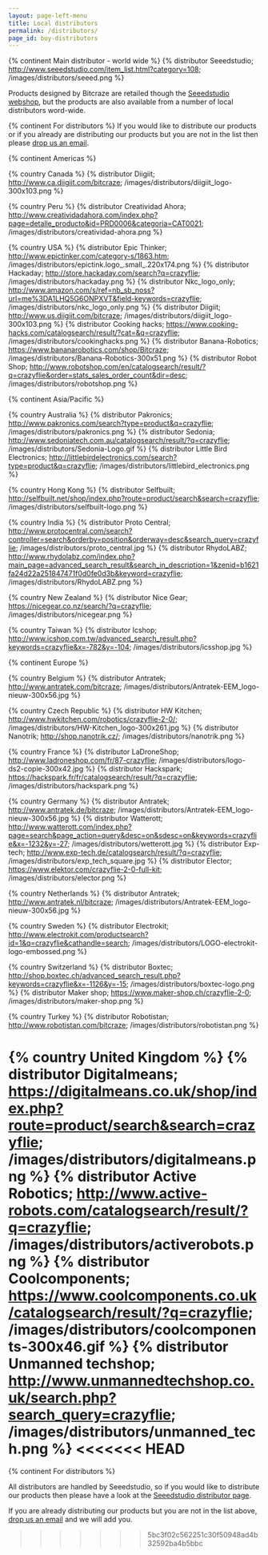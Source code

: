 ```yaml
---
layout: page-left-menu
title: Local distributors
permalink: /distributors/
page_id: buy-distributors
---
```


{% continent Main distributor - world wide %}
{% distributor Seeedstudio; http://www.seeedstudio.com/item_list.html?category=108; /images/distributors/seeed.png %}

Products designed by Bitcraze are retailed though the
[Seeedstudio webshop](http://www.seeedstudio.com/item_list.html?category=108),
but the products are also available from a number of local distributors word-wide.

{% continent For distributors %}
If you would like to distribute our products or if you already are distributing our products but you are not in the list then please [drop us an email](/contact/).

{% continent Americas %}

{% country Canada %}
{% distributor Diigiit; http://www.ca.diigiit.com/bitcraze; /images/distributors/diigiit_logo-300x103.png %}

{% country Peru %}
{% distributor Creatividad Ahora; http://www.creatividadahora.com/index.php?page=detalle_producto&id=PRD0006&categoria=CAT0021; /images/distributors/creatividad-ahora.png %}

{% country USA %}
{% distributor Epic Thinker; http://www.epictinker.com/category-s/1863.htm; /images/distributors/epictink.logo_.small_.220x174.png %}
{% distributor Hackaday; http://store.hackaday.com/search?q=crazyflie; /images/distributors/hackaday.png %}
{% distributor Nkc_logo_only; http://www.amazon.com/s/ref=nb_sb_noss?url=me%3DA1LHQ5G6ONPXVT&field-keywords=crazyflie; /images/distributors/nkc_logo_only.png %}
{% distributor Diigiit; http://www.us.diigiit.com/bitcraze; /images/distributors/diigiit_logo-300x103.png %}
{% distributor Cooking hacks; https://www.cooking-hacks.com/catalogsearch/result/?cat=&q=crazyflie; /images/distributors/cookinghacks.png %}
{% distributor Banana-Robotics; https://www.bananarobotics.com/shop/Bitcraze; /images/distributors/Banana-Robotics-300x51.png %}
{% distributor Robot Shop; http://www.robotshop.com/en/catalogsearch/result/?q=crazyflie&order=stats_sales_order_count&dir=desc; /images/distributors/robotshop.png %}


{% continent Asia/Pacific %}

{% country Australia %}
{% distributor Pakronics; http://www.pakronics.com/search?type=product&q=crazyflie; /images/distributors/pakronics.png %}
{% distributor Sedonia; http://www.sedoniatech.com.au/catalogsearch/result/?q=crazyflie; /images/distributors/Sedonia-Logo.gif %}
{% distributor Little Bird Electronics; http://littlebirdelectronics.com/search?type=product&q=crazyflie; /images/distributors/littlebird_electronics.png %}

{% country Hong Kong %}
{% distributor Selfbuilt; http://selfbuilt.net/shop/index.php?route=product/search&search=crazyflie; /images/distributors/selfbuilt-logo.png %}

{% country India %}
{% distributor Proto Central; http://www.protocentral.com/search?controller=search&orderby=position&orderway=desc&search_query=crazyflie; /images/distributors/proto_central.jpg %}
{% distributor RhydoLABZ; http://www.rhydolabz.com/index.php?main_page=advanced_search_result&search_in_description=1&zenid=b1621fa24d22a251847471f0d0fe0d3b&keyword=crazyflie; /images/distributors/RhydoLABZ.png %}

{% country New Zealand %}
{% distributor Nice Gear; https://nicegear.co.nz/search/?q=crazyflie; /images/distributors/nicegear.png %}

{% country Taiwan %}
{% distributor Icshop; http://www.icshop.com.tw/advanced_search_result.php?keywords=crazyflie&x=-782&y=-104; /images/distributors/icsshop.jpg %}


{% continent Europe %}

{% country Belgium %}
{% distributor Antratek; http://www.antratek.com/bitcraze; /images/distributors/Antratek-EEM_logo-nieuw-300x56.jpg %}

{% country Czech Republic %}
{% distributor HW Kitchen; http://www.hwkitchen.com/robotics/crazyflie-2-0/; /images/distributors/HW-Kitchen_logo-300x261.jpg %}
{% distributor Nanotrik; http://shop.nanotrik.cz/; /images/distributors/nanotrik.png %}

{% country France %}
{% distributor LaDroneShop; http://www.ladroneshop.com/fr/87-crazyflie; /images/distributors/logo-ds2-copie-300x42.jpg %}
{% distributor Hackspark; https://hackspark.fr/fr/catalogsearch/result/?q=crazyflie; /images/distributors/hackspark.png %}

{% country Germany %}
{% distributor Antratek; http://www.antratek.de/bitcraze; /images/distributors/Antratek-EEM_logo-nieuw-300x56.jpg %}
{% distributor Watterott; http://www.watterott.com/index.php?page=search&page_action=query&desc=on&sdesc=on&keywords=crazyflie&x=-1232&y=-27; /images/distributors/wetterott.jpg %}
{% distributor Exp-tech; http://www.exp-tech.de/catalogsearch/result/?q=crazyflie; /images/distributors/exp_tech_square.jpg %}
{% distributor Elector; https://www.elektor.com/crazyflie-2-0-full-kit; /images/distributors/elector.png %}

{% country Netherlands %}
{% distributor Antratek; http://www.antratek.nl/bitcraze; /images/distributors/Antratek-EEM_logo-nieuw-300x56.jpg %}

{% country Sweden %}
{% distributor Electrokit; http://www.electrokit.com/productsearch?id=1&q=crazyflie&cathandle=search; /images/distributors/LOGO-electrokit-logo-embossed.png %}

{% country Switzerland %}
{% distributor Boxtec; http://shop.boxtec.ch/advanced_search_result.php?keywords=crazyflie&x=-1126&y=-15; /images/distributors/boxtec-logo.png %}
{% distributor Maker shop; https://www.maker-shop.ch/crazyflie-2-0; /images/distributors/maker-shop.png %}

{% country Turkey %}
{% distributor Robotistan; http://www.robotistan.com/bitcraze; /images/distributors/robotistan.png %}

{% country United Kingdom %}
{% distributor Digitalmeans; https://digitalmeans.co.uk/shop/index.php?route=product/search&search=crazyflie; /images/distributors/digitalmeans.png %}
{% distributor Active Robotics; http://www.active-robots.com/catalogsearch/result/?q=crazyflie; /images/distributors/activerobots.png %}
{% distributor Coolcomponents; https://www.coolcomponents.co.uk/catalogsearch/result/?q=crazyflie; /images/distributors/coolcomponents-300x46.gif %}
{% distributor Unmanned techshop; http://www.unmannedtechshop.co.uk/search.php?search_query=crazyflie; /images/distributors/unmanned_tech.png %}
<<<<<<< HEAD
=======


{% continent For distributors %}

All distributors are handled by Seeedstudio, so if you would like to distribute
our products then please have a look at the
[Seeedstudio distributor page](http://www.seeedstudio.com/distributors.html).

If you are already distributing our products but you are not in the list above,
[drop us an email](/contact/) and we will add you.
>>>>>>> 5bc3f02c562251c30f50948ad4b32592ba4b5bbc

